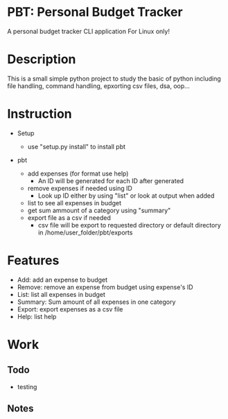 # PBT: Personal Budget Tracker

A personal budget tracker CLI application
For Linux only!

# Description

This is a small simple python project to study the basic of python including file handling, command handling, epxorting csv files, dsa, oop...

# Instruction

- Setup
    - use "setup.py install" to install pbt

- pbt
    - add expenses (for format use help)
        - An ID will be generated for each ID after generated
    - remove expenses if needed using ID
        - Look up ID either by using "list" or look at output when added
    - list to see all expenses in budget
    - get sum ammount of a category using "summary"
    - export file as a csv if needed
        - csv file will be export to requested directory or default directory in /home/user_folder/pbt/exports

# Features

- Add: add an expense to budget
- Remove: remove an expense from budget using expense's ID
- List: list all expenses in  budget
- Summary: Sum amount of all expenses in one category
- Export: export expenses as a csv file
- Help: list help

# Work

## Todo

- testing

## Notes
